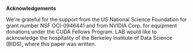 **Acknowledgements**

We're grateful for the support from the US National Science Foundation for grant number NSF OCI-0946441 and from NVIDIA Corp. for equipment donations under the CUDA Fellows Program. LAB would like to acknowledge the hospitality of the Berkeley Institute of Data Science (BIDS), where this paper was written.
